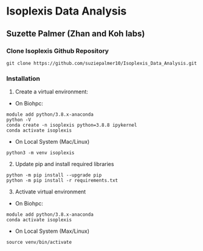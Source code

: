 # Isoplexis Data Analysis 

## Suzette Palmer (Zhan and Koh labs)



### Clone Isoplexis Github Repository

```
git clone https://github.com/suziepalmer10/Isoplexis_Data_Analysis.git
```

### Installation

1. Create a virtual environment:

- On Biohpc: 

```
module add python/3.8.x-anaconda
python -V
conda create -n isoplexis python=3.8.8 ipykernel
conda activate isoplexis

```

- On Local System (Mac/Linux) 

```
python3 -m venv isoplexis

```


2. Update pip and install required libraries 

```
python -m pip install --upgrade pip
python -m pip install -r requirements.txt

```
3. Activate virtual environment

- On Biohpc: 

```
module add python/3.8.x-anaconda
conda activate isoplexis

```

- On Local System (Max/Linux)

```
source venv/bin/activate

```
